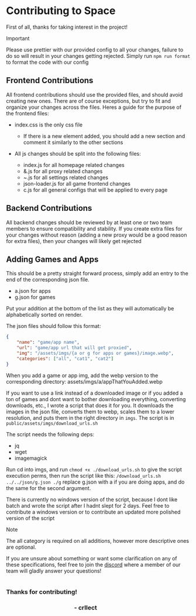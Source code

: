 # Contributing to Space

First of all, thanks for taking interest in the project!

> [!IMPORTANT]
> Please use prettier with our provided config to all your changes, failure to do so will result in your changes getting rejected. Simply run `npm run format` to format the code with our config

## Frontend Contributions
All frontend contributions should use the provided files, and should avoid creating new ones. There are of course exceptions, but try to fit and organize your changes across the files. Heres a guide for the purpose of the frontend files:
- index.css is the only css file
  - If there is a new element added, you should add a new section and comment it similarly to the other sections

- All js changes should be split into the following files:
  - index.js for all homepage related changes
  - &.js for all proxy related changes
  - ~.js for all settings related changes
  - json-loader.js for all game frontend changes
  - c.js for all general configs that will be applied to every page


## Backend Contributions
All backend changes should be reviewed by at least one or two team members to ensure compatibility and stability. If you create extra files for your changes without reason (adding a new proxy would be a good reason for extra files), then your changes will likely get rejected

## Adding Games and Apps
This should be a pretty straight forward process, simply add an entry to the end of the corresponding json file.

- a.json for apps
- g.json for games

Put your addition at the bottom of the list as they will automatically be alphabetically sorted on render.

The json files should follow this format:
```json
{
    "name": "game/app name",
    "url": "game/app url that will get proxied",
    "img": "/assets/imgs/{a or g for apps or games}/image.webp",
    "categories": ["all", "cat1", "cat2"]
}
```


When you add a game or app img, add the webp version to the corresponding directory: assets/imgs/a/appThatYouAdded.webp

If you want to use a link instead of a downloaded image or if you added a ton of games and dont want to bother downloading everything, converting downloads, etc., I wrote a script that does it for you. It downloads the images in the json file, converts them to webp, scales them to a lower resolution, and puts them in the right directory in `imgs`. The script is in `public/assets/imgs/download_urls.sh`

The script needs the following deps:
- jq
- wget
- imagemagick

Run cd into imgs, and run `chmod +x ./download_urls.sh` to give the script execution perms, then run the script like this: `/download_urls.sh ../../json/g.json ./g`
replace g.json with a if you are doing apps, and do the same for the second argument.

There is currently no windows version of the script, because I dont like batch and wrote the script after I hadnt slept for 2 days. Feel free to contribute a windows version or to contribute an updated more polished version of the script


> [!NOTE]
> The all category is required on all additions, however more descriptive ones are optional.

If you are unsure about something or want some clarification on any of these specifications, feel free to join the [discord](https://discord.gointospace.app) where a member of our team will gladly answer your questions!

<h1></h1>

### Thanks for contributing!
<h3> &nbsp;&nbsp;&nbsp;&nbsp;&nbsp;&nbsp;&nbsp;&nbsp;&nbsp;&nbsp;&nbsp;&nbsp;&nbsp;&nbsp;&nbsp;&nbsp;&nbsp;&nbsp;&nbsp;&nbsp;&nbsp;&nbsp;&nbsp;&nbsp;&nbsp;&nbsp;&nbsp;&nbsp;&nbsp;&nbsp;&nbsp;&nbsp;&nbsp;&nbsp;&nbsp;&nbsp;&nbsp;&nbsp;&nbsp;&nbsp;&nbsp;&nbsp;&nbsp;&nbsp;&nbsp;&nbsp;&nbsp;&nbsp;- crllect</h3>
